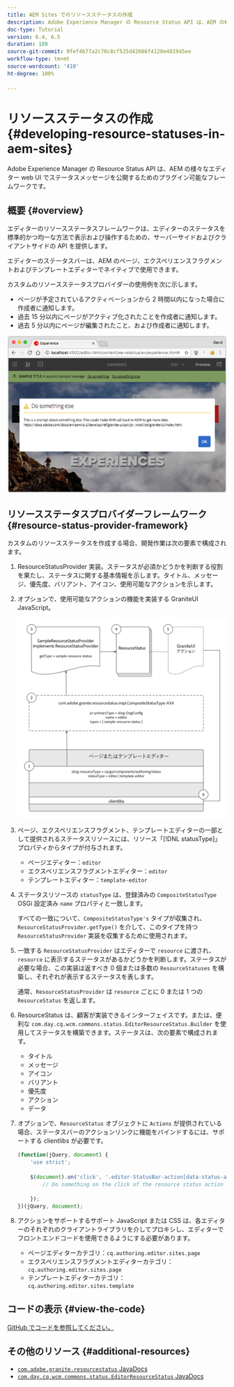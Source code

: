 ```yaml
---
title: AEM Sites でのリソースステータスの作成
description: Adobe Experience Manager の Resource Status API は、AEM の様々なエディター web UI でステータスメッセージを公開するためのプラグイン可能なフレームワークです。
doc-type: Tutorial
version: 6.4, 6.5
duration: 108
source-git-commit: 9fef4b77a2c70c8cf525d42686f4120e481945ee
workflow-type: tm+mt
source-wordcount: '410'
ht-degree: 100%

---
```



# リソースステータスの作成 {#developing-resource-statuses-in-aem-sites}

Adobe Experience Manager の Resource Status API は、AEM の様々なエディター web UI でステータスメッセージを公開するためのプラグイン可能なフレームワークです。

## 概要 {#overview}

エディターのリソースステータスフレームワークは、エディターのステータスを標準的かつ均一な方法で表示および操作するための、サーバーサイドおよびクライアントサイドの API を提供します。

エディターのステータスバーは、AEM のページ、エクスペリエンスフラグメントおよびテンプレートエディターでネイティブで使用できます。

カスタムのリソースステータスプロバイダーの使用例を次に示します。

* ページが予定されているアクティベーションから 2 時間以内になった場合に作成者に通知します。
* 過去 15 分以内にページがアクティブ化されたことを作成者に通知します。
* 過去 5 分以内にページが編集されたこと、および作成者に通知します。

![AEM エディターのリソースステータスの概要](assets/sample-editor-resource-status-screenshot.png)

## リソースステータスプロバイダーフレームワーク {#resource-status-provider-framework}

カスタムのリソースステータスを作成する場合、開発作業は次の要素で構成されます。

1. ResourceStatusProvider 実装。ステータスが必須かどうかを判断する役割を果たし、ステータスに関する基本情報を示します。タイトル、メッセージ、優先度、バリアント、アイコン、使用可能なアクションを示します。
2. オプションで、使用可能なアクションの機能を実装する GraniteUI JavaScript。

   ![リソースステータスアーキテクチャ](assets/sample-editor-resource-status-application-architecture.png)

3. ページ、エクスペリエンスフラグメント、テンプレートエディターの一部として提供されるステータスリソースには、リソース「[!DNL statusType]」プロパティからタイプが付与されます。

   * ページエディター：`editor`
   * エクスペリエンスフラグメントエディター：`editor`
   * テンプレートエディター：`template-editor`

4. ステータスリソースの `statusType` は、登録済みの `CompositeStatusType` OSGi 設定済み `name` プロパティと一致します。

   すべての一致について、`CompositeStatusType's` タイプが収集され、`ResourceStatusProvider.getType()` を介して、このタイプを持つ `ResourceStatusProvider` 実装を収集するために使用されます。

5. 一致する `ResourceStatusProvider` はエディターで `resource` に渡され、`resource` に表示するステータスがあるかどうかを判断します。ステータスが必要な場合、この実装は返すべき 0 個または多数の `ResourceStatuses` を構築し、それぞれが表示するステータスを表します。

   通常、`ResourceStatusProvider` は `resource` ごとに 0 または 1 つの `ResourceStatus` を返します。

6. ResourceStatus は、顧客が実装できるインターフェイスです。または、便利な `com.day.cq.wcm.commons.status.EditorResourceStatus.Builder` を使用してステータスを構築できます。ステータスは、次の要素で構成されます。

   * タイトル
   * メッセージ
   * アイコン
   * バリアント
   * 優先度
   * アクション
   * データ

7. オプションで、`ResourceStatus` オブジェクトに `Actions` が提供されている場合、ステータスバーのアクションリンクに機能をバインドするには、サポートする clientlibs が必要です。

   ```js
   (function(jQuery, document) {
       'use strict';
   
       $(document).on('click', '.editor-StatusBar-action[data-status-action-id="do-something"]', function () {
           // Do something on the click of the resource status action
   
       });
   })(jQuery, document);
   ```

8. アクションをサポートするサポート JavaScript または CSS は、各エディターのそれぞれのクライアントライブラリを介してプロキシし、エディターでフロントエンドコードを使用できるようにする必要があります。

   * ページエディターカテゴリ：`cq.authoring.editor.sites.page`
   * エクスペリエンスフラグメントエディターカテゴリ：`cq.authoring.editor.sites.page`
   * テンプレートエディターカテゴリ：`cq.authoring.editor.sites.template`

## コードの表示 {#view-the-code}

[GitHub でコードを参照してください。](https://github.com/Adobe-Consulting-Services/acs-aem-samples/tree/master/bundle/src/main/java/com/adobe/acs/samples/resourcestatus/impl/SampleEditorResourceStatusProvider.java)

## その他のリソース {#additional-resources}

* [`com.adobe.granite.resourcestatus` JavaDocs](https://helpx.adobe.com/experience-manager/6-5/sites/developing/using/reference-materials/javadoc/com/adobe/granite/resourcestatus/package-summary.html?lang=ja-JP)
* [`com.day.cq.wcm.commons.status.EditorResourceStatus` JavaDocs](https://helpx.adobe.com/experience-manager/6-5/sites/developing/using/reference-materials/javadoc/com/day/cq/wcm/commons/status/EditorResourceStatus.html?lang=ja-JP)
